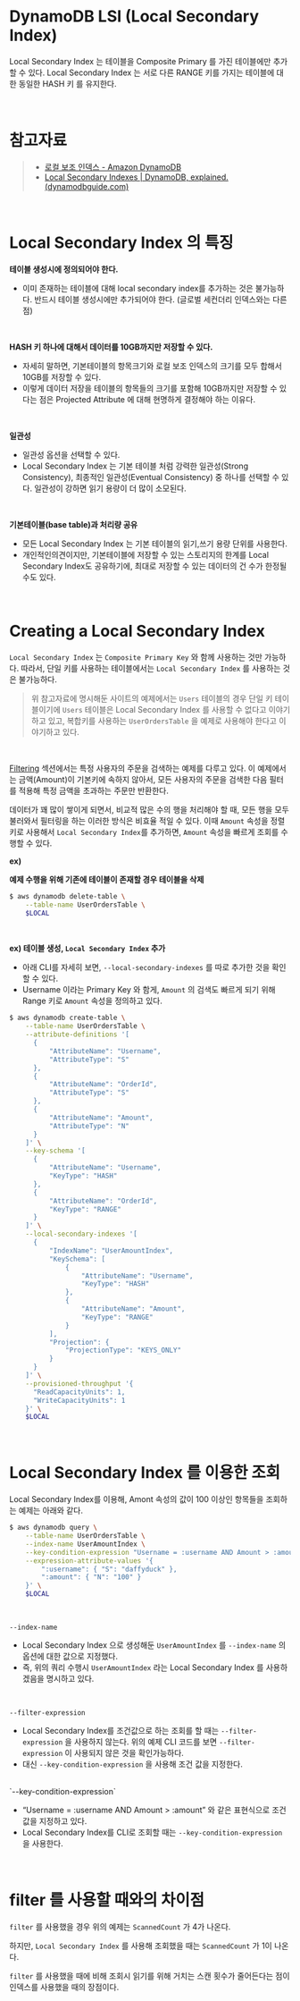 # DynamoDB LSI (Local Secondary Index)

Local Secondary Index 는 테이블을 Composite Primary 를 가진 테이블에만 추가할 수 있다. Local Secondary Index 는 서로 다른 RANGE 키를 가지는 테이블에 대한 동일한 HASH 키 를 유지한다.<br>

<br>

# 참고자료

> - [로컬 보조 인덱스 - Amazon DynamoDB](https://docs.aws.amazon.com/ko_kr/amazondynamodb/latest/developerguide/LSI.html) 
> - [Local Secondary Indexes | DynamoDB, explained. (dynamodbguide.com)](https://www.dynamodbguide.com/local-secondary-indexes)

<br>

# Local Secondary Index 의 특징

**테이블 생성시에 정의되어야 한다.**<br>

- 이미 존재하는 테이블에 대해 local secondary index를 추가하는 것은 불가능하다. 반드시 테이블 생성시에만 추가되어야 한다. (글로벌 세컨더리 인덱스와는 다른점)

<br>

**HASH 키 하나에 대해서 데이터를 10GB까지만 저장할 수 있다.**<br>

- 자세히 말하면, 기본테이블의 항목크기와 로컬 보조 인덱스의 크기를 모두 합해서 10GB를 저장할 수 있다.
- 이렇게 데이터 저장을 테이블의 항목들의 크기를 포함해 10GB까지만 저장할 수 있다는 점은 Projected Attribute 에 대해 현명하게 결정해야 하는 이유다.

<br>

**일관성**<br>

- 일관성 옵션을 선택할 수 있다.
- Local Secondary Index 는 기본 테이블 처럼 강력한 일관성(Strong Consistency), 최종적인 일관성(Eventual Consistency) 중 하나를 선택할 수 있다. 일관성이 강하면 읽기 용량이 더 많이 소모된다.

<br>

**기본테이블(base table)과 처리량 공유**<br>

- 모든 Local Secondary Index 는 기본 테이블의 읽기,쓰기 용량 단위를 사용한다.
- 개인적인의견이지만, 기본테이블에 저장할 수 있는 스토리지의 한계를 Local Secondary Index도 공유하기에, 최대로 저장할 수 있는 데이터의 건 수가 한정될 수도 있다.

<br>

# Creating a Local Secondary Index

`Local Secondary Index` 는 `Composite Primary Key` 와 함께 사용하는 것만 가능하다. 따라서, 단일 키를 사용하는 테이블에서는 `Local Secondary Index` 를 사용하는 것은 불가능하다.<br>

> 위 참고자료에 명시해둔 사이트의 예제에서는 `Users` 테이블의 경우 단일 키 테이블이기에 `Users` 테이블은 Local Secondary Index 를 사용할 수 없다고 이야기 하고 있고, 복합키를 사용하는 `UserOrdersTable` 을 예제로 사용해야 한다고 이야기하고 있다.

<br>

[Filtering](https://www.dynamodbguide.com/filtering#using-filters)  섹션에서는 특정 사용자의 주문을 검색하는 예제를 다루고 있다. 이 예제에서는 금액(Amount)이 기본키에 속하지 않아서, 모든 사용자의 주문을 검색한 다음 필터를 적용해 특정 금액을 초과하는 주문만 반환한다.<br>

데이터가 꽤 많이 쌓이게 되면서, 비교적 많은 수의 행을 처리해야 할 때, 모든 행을 모두 불러와서 필터링을 하는 이러한 방식은 비효율 적일 수 있다. 이때 `Amount` 속성을 정렬키로 사용해서 `Local Secondary Index`를 추가하면, `Amount` 속성을 빠르게 조회를 수행할 수 있다.<br>

**ex)** <br>

**예제 수행을 위해 기존에 테이블이 존재할 경우 테이블을 삭제**

```bash
$ aws dynamodb delete-table \
    --table-name UserOrdersTable \
    $LOCAL
```

<br>

**ex) 테이블 생성, `Local Secondary Index` 추가**<br>

- 아래 CLI를 자세히 보면, `--local-secondary-indexes` 를 따로 추가한 것을 확인할 수 있다.
- Username 이라는 Primary Key 와 함게, `Amount` 의 검색도 빠르게 되기 위해 Range 키로 `Amount` 속성을 정의하고 있다.

```bash
$ aws dynamodb create-table \
    --table-name UserOrdersTable \
    --attribute-definitions '[
      {
          "AttributeName": "Username",
          "AttributeType": "S"
      },
      {
          "AttributeName": "OrderId",
          "AttributeType": "S"
      },
      {
          "AttributeName": "Amount",
          "AttributeType": "N"
      }
    ]' \
    --key-schema '[
      {
          "AttributeName": "Username",
          "KeyType": "HASH"
      },
      {
          "AttributeName": "OrderId",
          "KeyType": "RANGE"
      }
    ]' \
    --local-secondary-indexes '[
      {
          "IndexName": "UserAmountIndex",
          "KeySchema": [
              {
                  "AttributeName": "Username",
                  "KeyType": "HASH"
              },
              {
                  "AttributeName": "Amount",
                  "KeyType": "RANGE"
              }
          ],
          "Projection": {
              "ProjectionType": "KEYS_ONLY"
          }
      }
    ]' \
    --provisioned-throughput '{
      "ReadCapacityUnits": 1,
      "WriteCapacityUnits": 1
    }' \
    $LOCAL
```

<br>

# Local Secondary Index 를 이용한 조회

Local Secondary Index를 이용해, Amont 속성의 값이 100 이상인 항목들을 조회하는 예제는 아래와 같다.

```bash
$ aws dynamodb query \
    --table-name UserOrdersTable \
    --index-name UserAmountIndex \
    --key-condition-expression "Username = :username AND Amount > :amount" \
    --expression-attribute-values '{
        ":username": { "S": "daffyduck" },
        ":amount": { "N": "100" }
    }' \
    $LOCAL
```

<br>

`--index-name`<br>

- Local Secondary Index 으로 생성해둔 `UserAmountIndex` 를 `--index-name` 의 옵션에 대한 값으로 지정했다.
- 즉, 위의 쿼리 수행시 `UserAmountIndex` 라는 Local Secondary Index 를 사용하겠음을 명시하고 있다.

<br>

`--filter-expression`<br>

- Local Secondary Index를 조건값으로 하는 조회를 할 때는 `--filter-expression` 을 사용하지 않는다. 위의 예제 CLI 코드를 보면 `--filter-expression` 이 사용되지 않은 것을 확인가능하다.
- 대신 `--key-condition-expression` 을 사용해 조건 값을 지정한다.

<br>
`--key-condition-expression`<br>

- “Username = :username AND Amount > :amount” 와 같은 표현식으로 조건값을 지정하고 있다.
- Local Secondary Index를 CLI로 조회할 때는 `--key-condition-expression` 을 사용한다.

<br>

# filter 를 사용할 때와의 차이점

`filter` 를 사용했을 경우 위의 예제는 `ScannedCount` 가 4가 나온다.<br>

하지만, `Local Secondary Index` 를 사용해 조회했을 때는 `ScannedCount` 가 1이 나온다.<br>

`filter` 를 사용했을 때에 비해 조회시 읽기를 위해 거치는 스캔 횟수가 줄어든다는 점이 인덱스를 사용했을 때의 장점이다.<br>

<br>
